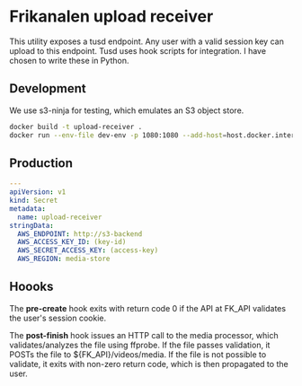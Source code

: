 # Frikanalen upload receiver

This utility exposes a tusd endpoint.
Any user with a valid session key can upload to this endpoint.
Tusd uses hook scripts for integration.
I have chosen to write these in Python.

## Development

We use s3-ninja for testing, which emulates an S3 object store.

```bash
docker build -t upload-receiver .
docker run --env-file dev-env -p 1080:1080 --add-host=host.docker.internal:host-gateway upload-receiver
```

## Production

```yaml
---
apiVersion: v1
kind: Secret
metadata:
  name: upload-receiver
stringData:
  AWS_ENDPOINT: http://s3-backend
  AWS_ACCESS_KEY_ID: (key-id)
  AWS_SECRET_ACCESS_KEY: (access-key)
  AWS_REGION: media-store
```

## Hoooks

The **pre-create** hook exits with return code 0 if the API at FK_API validates the user's session cookie.

The **post-finish** hook issues an HTTP call to the media processor, which validates/analyzes the file using ffprobe.
If the file passes validation, it POSTs the file to ${FK_API}/videos/media.
If the file is not possible to validate, it exits with non-zero return code, which is then propagated to the user.
